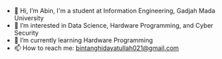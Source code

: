 - 👋 Hi, I’m Abin, I'm a student at Information Engineering, Gadjah Mada University
- 👀 I’m interested in Data Science, Hardware Programming, and Cyber Security
- 🌱 I’m currently learning Hardware Programming
- 📫 How to reach me: bintanghidayatullah021@gmail.com

